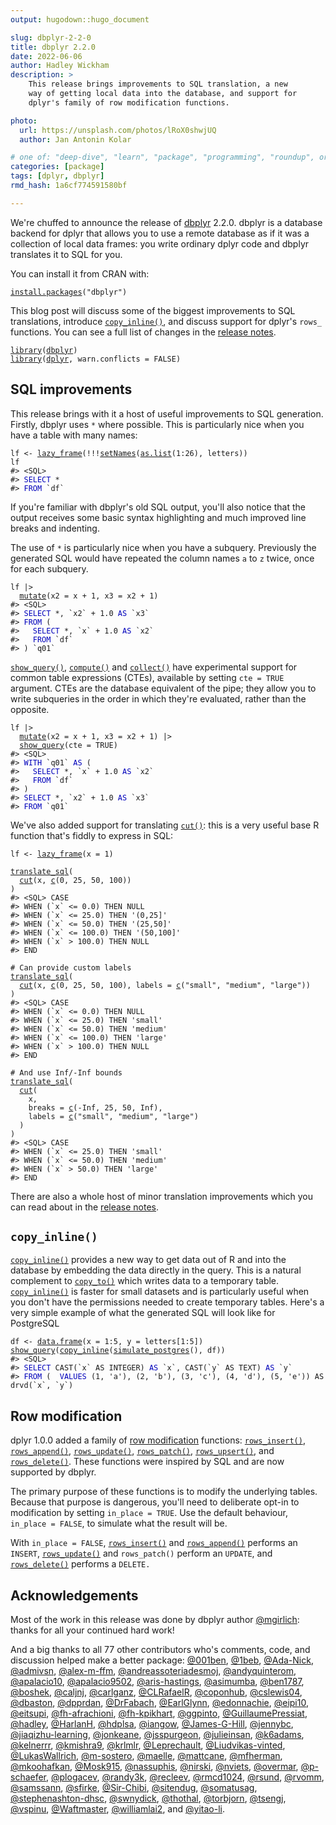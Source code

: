 ```yaml
---
output: hugodown::hugo_document

slug: dbplyr-2-2-0
title: dbplyr 2.2.0
date: 2022-06-06
author: Hadley Wickham
description: >
    This release brings improvements to SQL translation, a new
    way of getting local data into the database, and support for
    dplyr's family of row modification functions.

photo:
  url: https://unsplash.com/photos/lRoX0shwjUQ
  author: Jan Antonin Kolar

# one of: "deep-dive", "learn", "package", "programming", "roundup", or "other"
categories: [package] 
tags: [dplyr, dbplyr]
rmd_hash: 1a6cf774591580bf

---
```


<!--
TODO:
* [x] Look over / edit the post's title in the yaml
* [x] Edit (or delete) the description; note this appears in the Twitter card
* [x] Pick category and tags (see existing with [`hugodown::tidy_show_meta()`](https://rdrr.io/pkg/hugodown/man/use_tidy_post.html))
* [x] Find photo & update yaml metadata
* [x] Create `thumbnail-sq.jpg`; height and width should be equal
* [x] Create `thumbnail-wd.jpg`; width should be >5x height
* [x] [`hugodown::use_tidy_thumbnails()`](https://rdrr.io/pkg/hugodown/man/use_tidy_post.html)
* [x] Add intro sentence, e.g. the standard tagline for the package
* [x] [`usethis::use_tidy_thanks()`](https://usethis.r-lib.org/reference/use_tidy_thanks.html)
-->

We're chuffed to announce the release of [dbplyr](https://dbplyr.tidyverse.org) 2.2.0. dbplyr is a database backend for dplyr that allows you to use a remote database as if it was a collection of local data frames: you write ordinary dplyr code and dbplyr translates it to SQL for you.

You can install it from CRAN with:

<div class="highlight">

<pre class='chroma'><code class='language-r' data-lang='r'><span class='nf'><a href='https://rdrr.io/r/utils/install.packages.html'>install.packages</a></span><span class='o'>(</span><span class='s'>"dbplyr"</span><span class='o'>)</span></code></pre>

</div>

This blog post will discuss some of the biggest improvements to SQL translations, introduce [`copy_inline()`](https://dbplyr.tidyverse.org/reference/copy_inline.html), and discuss support for dplyr's `rows_` functions. You can see a full list of changes in the [release notes](https://github.com/tidyverse/dbplyr/releases/tag/v2.2.0).

<div class="highlight">

<pre class='chroma'><code class='language-r' data-lang='r'><span class='kr'><a href='https://rdrr.io/r/base/library.html'>library</a></span><span class='o'>(</span><span class='nv'><a href='https://dbplyr.tidyverse.org/'>dbplyr</a></span><span class='o'>)</span>
<span class='kr'><a href='https://rdrr.io/r/base/library.html'>library</a></span><span class='o'>(</span><span class='nv'><a href='https://dplyr.tidyverse.org'>dplyr</a></span>, warn.conflicts <span class='o'>=</span> <span class='kc'>FALSE</span><span class='o'>)</span></code></pre>

</div>

## SQL improvements

This release brings with it a host of useful improvements to SQL generation. Firstly, dbplyr uses `*` where possible. This is particularly nice when you have a table with many names:

<div class="highlight">

<pre class='chroma'><code class='language-r' data-lang='r'><span class='nv'>lf</span> <span class='o'>&lt;-</span> <span class='nf'><a href='https://dbplyr.tidyverse.org/reference/tbl_lazy.html'>lazy_frame</a></span><span class='o'>(</span><span class='o'>!</span><span class='o'>!</span><span class='o'>!</span><span class='nf'><a href='https://rdrr.io/r/stats/setNames.html'>setNames</a></span><span class='o'>(</span><span class='nf'><a href='https://rdrr.io/r/base/list.html'>as.list</a></span><span class='o'>(</span><span class='m'>1</span><span class='o'>:</span><span class='m'>26</span><span class='o'>)</span>, <span class='nv'>letters</span><span class='o'>)</span><span class='o'>)</span>
<span class='nv'>lf</span>
<span class='c'>#&gt; &lt;SQL&gt;</span>
<span class='c'>#&gt; <span style='color: #0000BB;'>SELECT</span> *</span>
<span class='c'>#&gt; <span style='color: #0000BB;'>FROM</span> `df`</span></code></pre>

</div>

If you're familiar with dbplyr's old SQL output, you'll also notice that the output receives some basic syntax highlighting and much improved line breaks and indenting.

The use of `*` is particularly nice when you have a subquery. Previously the generated SQL would have repeated the column names `a` to `z` twice, once for each subquery.

<div class="highlight">

<pre class='chroma'><code class='language-r' data-lang='r'><span class='nv'>lf</span> |&gt; 
  <span class='nf'><a href='https://dplyr.tidyverse.org/reference/mutate.html'>mutate</a></span><span class='o'>(</span>x2 <span class='o'>=</span> <span class='nv'>x</span> <span class='o'>+</span> <span class='m'>1</span>, x3 <span class='o'>=</span> <span class='nv'>x2</span> <span class='o'>+</span> <span class='m'>1</span><span class='o'>)</span>
<span class='c'>#&gt; &lt;SQL&gt;</span>
<span class='c'>#&gt; <span style='color: #0000BB;'>SELECT</span> *, `x2` + 1.0<span style='color: #0000BB;'> AS </span>`x3`</span>
<span class='c'>#&gt; <span style='color: #0000BB;'>FROM</span> (</span>
<span class='c'>#&gt;   <span style='color: #0000BB;'>SELECT</span> *, `x` + 1.0<span style='color: #0000BB;'> AS </span>`x2`</span>
<span class='c'>#&gt;   <span style='color: #0000BB;'>FROM</span> `df`</span>
<span class='c'>#&gt; ) `q01`</span></code></pre>

</div>

[`show_query()`](https://dplyr.tidyverse.org/reference/explain.html), [`compute()`](https://dplyr.tidyverse.org/reference/compute.html) and [`collect()`](https://dplyr.tidyverse.org/reference/compute.html) have experimental support for common table expressions (CTEs), available by setting `cte = TRUE` argument. CTEs are the database equivalent of the pipe; they allow you to write subqueries in the order in which they're evaluated, rather than the opposite.

<div class="highlight">

<pre class='chroma'><code class='language-r' data-lang='r'><span class='nv'>lf</span> |&gt; 
  <span class='nf'><a href='https://dplyr.tidyverse.org/reference/mutate.html'>mutate</a></span><span class='o'>(</span>x2 <span class='o'>=</span> <span class='nv'>x</span> <span class='o'>+</span> <span class='m'>1</span>, x3 <span class='o'>=</span> <span class='nv'>x2</span> <span class='o'>+</span> <span class='m'>1</span><span class='o'>)</span> |&gt; 
  <span class='nf'><a href='https://dplyr.tidyverse.org/reference/explain.html'>show_query</a></span><span class='o'>(</span>cte <span class='o'>=</span> <span class='kc'>TRUE</span><span class='o'>)</span>
<span class='c'>#&gt; &lt;SQL&gt;</span>
<span class='c'>#&gt; <span style='color: #0000BB;'>WITH </span>`q01`<span style='color: #0000BB;'> AS</span> (</span>
<span class='c'>#&gt;   <span style='color: #0000BB;'>SELECT</span> *, `x` + 1.0<span style='color: #0000BB;'> AS </span>`x2`</span>
<span class='c'>#&gt;   <span style='color: #0000BB;'>FROM</span> `df`</span>
<span class='c'>#&gt; )</span>
<span class='c'>#&gt; <span style='color: #0000BB;'>SELECT</span> *, `x2` + 1.0<span style='color: #0000BB;'> AS </span>`x3`</span>
<span class='c'>#&gt; <span style='color: #0000BB;'>FROM</span> `q01`</span></code></pre>

</div>

We've also added support for translating [`cut()`](https://rdrr.io/r/base/cut.html): this is a very useful base R function that's fiddly to express in SQL:

<div class="highlight">

<pre class='chroma'><code class='language-r' data-lang='r'><span class='nv'>lf</span> <span class='o'>&lt;-</span> <span class='nf'><a href='https://dbplyr.tidyverse.org/reference/tbl_lazy.html'>lazy_frame</a></span><span class='o'>(</span>x <span class='o'>=</span> <span class='m'>1</span><span class='o'>)</span>

<span class='nf'><a href='https://dbplyr.tidyverse.org/reference/translate_sql.html'>translate_sql</a></span><span class='o'>(</span>
  <span class='nf'><a href='https://rdrr.io/r/base/cut.html'>cut</a></span><span class='o'>(</span><span class='nv'>x</span>, <span class='nf'><a href='https://rdrr.io/r/base/c.html'>c</a></span><span class='o'>(</span><span class='m'>0</span>, <span class='m'>25</span>, <span class='m'>50</span>, <span class='m'>100</span><span class='o'>)</span><span class='o'>)</span>
<span class='o'>)</span>
<span class='c'>#&gt; &lt;SQL&gt; CASE</span>
<span class='c'>#&gt; WHEN (`x` &lt;= 0.0) THEN NULL</span>
<span class='c'>#&gt; WHEN (`x` &lt;= 25.0) THEN '(0,25]'</span>
<span class='c'>#&gt; WHEN (`x` &lt;= 50.0) THEN '(25,50]'</span>
<span class='c'>#&gt; WHEN (`x` &lt;= 100.0) THEN '(50,100]'</span>
<span class='c'>#&gt; WHEN (`x` &gt; 100.0) THEN NULL</span>
<span class='c'>#&gt; END</span>
  
<span class='c'># Can provide custom labels</span>
<span class='nf'><a href='https://dbplyr.tidyverse.org/reference/translate_sql.html'>translate_sql</a></span><span class='o'>(</span>
  <span class='nf'><a href='https://rdrr.io/r/base/cut.html'>cut</a></span><span class='o'>(</span><span class='nv'>x</span>, <span class='nf'><a href='https://rdrr.io/r/base/c.html'>c</a></span><span class='o'>(</span><span class='m'>0</span>, <span class='m'>25</span>, <span class='m'>50</span>, <span class='m'>100</span><span class='o'>)</span>, labels <span class='o'>=</span> <span class='nf'><a href='https://rdrr.io/r/base/c.html'>c</a></span><span class='o'>(</span><span class='s'>"small"</span>, <span class='s'>"medium"</span>, <span class='s'>"large"</span><span class='o'>)</span><span class='o'>)</span>
<span class='o'>)</span>
<span class='c'>#&gt; &lt;SQL&gt; CASE</span>
<span class='c'>#&gt; WHEN (`x` &lt;= 0.0) THEN NULL</span>
<span class='c'>#&gt; WHEN (`x` &lt;= 25.0) THEN 'small'</span>
<span class='c'>#&gt; WHEN (`x` &lt;= 50.0) THEN 'medium'</span>
<span class='c'>#&gt; WHEN (`x` &lt;= 100.0) THEN 'large'</span>
<span class='c'>#&gt; WHEN (`x` &gt; 100.0) THEN NULL</span>
<span class='c'>#&gt; END</span>

<span class='c'># And use Inf/-Inf bounds</span>
<span class='nf'><a href='https://dbplyr.tidyverse.org/reference/translate_sql.html'>translate_sql</a></span><span class='o'>(</span>
  <span class='nf'><a href='https://rdrr.io/r/base/cut.html'>cut</a></span><span class='o'>(</span>
    <span class='nv'>x</span>, 
    breaks <span class='o'>=</span> <span class='nf'><a href='https://rdrr.io/r/base/c.html'>c</a></span><span class='o'>(</span><span class='o'>-</span><span class='kc'>Inf</span>, <span class='m'>25</span>, <span class='m'>50</span>, <span class='kc'>Inf</span><span class='o'>)</span>, 
    labels <span class='o'>=</span> <span class='nf'><a href='https://rdrr.io/r/base/c.html'>c</a></span><span class='o'>(</span><span class='s'>"small"</span>, <span class='s'>"medium"</span>, <span class='s'>"large"</span><span class='o'>)</span>
  <span class='o'>)</span>
<span class='o'>)</span>
<span class='c'>#&gt; &lt;SQL&gt; CASE</span>
<span class='c'>#&gt; WHEN (`x` &lt;= 25.0) THEN 'small'</span>
<span class='c'>#&gt; WHEN (`x` &lt;= 50.0) THEN 'medium'</span>
<span class='c'>#&gt; WHEN (`x` &gt; 50.0) THEN 'large'</span>
<span class='c'>#&gt; END</span></code></pre>

</div>

There are also a whole host of minor translation improvements which you can read about in the [release notes](https://github.com/tidyverse/dbplyr/releases/tag/v2.2.0).

## `copy_inline()`

[`copy_inline()`](https://dbplyr.tidyverse.org/reference/copy_inline.html) provides a new way to get data out of R and into the database by embedding the data directly in the query. This is a natural complement to [`copy_to()`](https://dplyr.tidyverse.org/reference/copy_to.html) which writes data to a temporary table. [`copy_inline()`](https://dbplyr.tidyverse.org/reference/copy_inline.html) is faster for small datasets and is particularly useful when you don't have the permissions needed to create temporary tables. Here's a very simple example of what the generated SQL will look like for PostgreSQL

<div class="highlight">

<pre class='chroma'><code class='language-r' data-lang='r'><span class='nv'>df</span> <span class='o'>&lt;-</span> <span class='nf'><a href='https://rdrr.io/r/base/data.frame.html'>data.frame</a></span><span class='o'>(</span>x <span class='o'>=</span> <span class='m'>1</span><span class='o'>:</span><span class='m'>5</span>, y <span class='o'>=</span> <span class='nv'>letters</span><span class='o'>[</span><span class='m'>1</span><span class='o'>:</span><span class='m'>5</span><span class='o'>]</span><span class='o'>)</span>
<span class='nf'><a href='https://dplyr.tidyverse.org/reference/explain.html'>show_query</a></span><span class='o'>(</span><span class='nf'><a href='https://dbplyr.tidyverse.org/reference/copy_inline.html'>copy_inline</a></span><span class='o'>(</span><span class='nf'><a href='https://dbplyr.tidyverse.org/reference/backend-postgres.html'>simulate_postgres</a></span><span class='o'>(</span><span class='o'>)</span>, <span class='nv'>df</span><span class='o'>)</span><span class='o'>)</span>
<span class='c'>#&gt; &lt;SQL&gt;</span>
<span class='c'>#&gt; <span style='color: #0000BB;'>SELECT</span> CAST(`x` AS INTEGER)<span style='color: #0000BB;'> AS </span>`x`, CAST(`y` AS TEXT)<span style='color: #0000BB;'> AS </span>`y`</span>
<span class='c'>#&gt; <span style='color: #0000BB;'>FROM</span> (  <span style='color: #0000BB;'>VALUES</span> (1, 'a'), (2, 'b'), (3, 'c'), (4, 'd'), (5, 'e')) AS drvd(`x`, `y`)</span></code></pre>

</div>

## Row modification

dplyr 1.0.0 added a family of [row modification](https://www.tidyverse.org/blog/2020/05/dplyr-1-0-0-last-minute-additions/#row-mutation) functions: [`rows_insert()`](https://dplyr.tidyverse.org/reference/rows.html), [`rows_append()`](https://dplyr.tidyverse.org/reference/rows.html), [`rows_update()`](https://dplyr.tidyverse.org/reference/rows.html), [`rows_patch()`](https://dplyr.tidyverse.org/reference/rows.html), [`rows_upsert()`](https://dplyr.tidyverse.org/reference/rows.html), and [`rows_delete()`](https://dplyr.tidyverse.org/reference/rows.html). These functions were inspired by SQL and are now supported by dbplyr.

The primary purpose of these functions is to modify the underlying tables. Because that purpose is dangerous, you'll need to deliberate opt-in to modification by setting `in_place = TRUE`. Use the default behaviour, `in_place = FALSE`, to simulate what the result will be.

With `in_place = FALSE`, [`rows_insert()`](https://dplyr.tidyverse.org/reference/rows.html) and [`rows_append()`](https://dplyr.tidyverse.org/reference/rows.html) performs an `INSERT`, [`rows_update()`](https://dplyr.tidyverse.org/reference/rows.html) and `rows_patch()` perform an `UPDATE`, and [`rows_delete()`](https://dplyr.tidyverse.org/reference/rows.html) performs a `DELETE.`

## Acknowledgements

Most of the work in this release was done by dbplyr author [@mgirlich](https://github.com/mgirlich): thanks for all your continued hard work!

And a big thanks to all 77 other contributors who's comments, code, and discussion helped make a better package: [@001ben](https://github.com/001ben), [@1beb](https://github.com/1beb), [@Ada-Nick](https://github.com/Ada-Nick), [@admivsn](https://github.com/admivsn), [@alex-m-ffm](https://github.com/alex-m-ffm), [@andreassoteriadesmoj](https://github.com/andreassoteriadesmoj), [@andyquinterom](https://github.com/andyquinterom), [@apalacio10](https://github.com/apalacio10), [@apalacio9502](https://github.com/apalacio9502), [@aris-hastings](https://github.com/aris-hastings), [@asimumba](https://github.com/asimumba), [@ben1787](https://github.com/ben1787), [@boshek](https://github.com/boshek), [@caljnj](https://github.com/caljnj), [@carlganz](https://github.com/carlganz), [@CLRafaelR](https://github.com/CLRafaelR), [@coponhub](https://github.com/coponhub), [@cslewis04](https://github.com/cslewis04), [@dbaston](https://github.com/dbaston), [@dpprdan](https://github.com/dpprdan), [@DrFabach](https://github.com/DrFabach), [@EarlGlynn](https://github.com/EarlGlynn), [@edonnachie](https://github.com/edonnachie), [@eipi10](https://github.com/eipi10), [@eitsupi](https://github.com/eitsupi), [@fh-afrachioni](https://github.com/fh-afrachioni), [@fh-kpikhart](https://github.com/fh-kpikhart), [@ggpinto](https://github.com/ggpinto), [@GuillaumePressiat](https://github.com/GuillaumePressiat), [@hadley](https://github.com/hadley), [@HarlanH](https://github.com/HarlanH), [@hdplsa](https://github.com/hdplsa), [@iangow](https://github.com/iangow), [@James-G-Hill](https://github.com/James-G-Hill), [@jennybc](https://github.com/jennybc), [@jiaqizhu-learning](https://github.com/jiaqizhu-learning), [@jonkeane](https://github.com/jonkeane), [@jsspurgeon](https://github.com/jsspurgeon), [@julieinsan](https://github.com/julieinsan), [@k6adams](https://github.com/k6adams), [@kelnerrr](https://github.com/kelnerrr), [@kmishra9](https://github.com/kmishra9), [@krlmlr](https://github.com/krlmlr), [@Leprechault](https://github.com/Leprechault), [@Liudvikas-vinted](https://github.com/Liudvikas-vinted), [@LukasWallrich](https://github.com/LukasWallrich), [@m-sostero](https://github.com/m-sostero), [@maelle](https://github.com/maelle), [@mattcane](https://github.com/mattcane), [@mfherman](https://github.com/mfherman), [@mkoohafkan](https://github.com/mkoohafkan), [@Mosk915](https://github.com/Mosk915), [@nassuphis](https://github.com/nassuphis), [@nirski](https://github.com/nirski), [@nviets](https://github.com/nviets), [@overmar](https://github.com/overmar), [@p-schaefer](https://github.com/p-schaefer), [@plogacev](https://github.com/plogacev), [@randy3k](https://github.com/randy3k), [@recleev](https://github.com/recleev), [@rmcd1024](https://github.com/rmcd1024), [@rsund](https://github.com/rsund), [@rvomm](https://github.com/rvomm), [@samssann](https://github.com/samssann), [@sfirke](https://github.com/sfirke), [@Sir-Chibi](https://github.com/Sir-Chibi), [@sitendug](https://github.com/sitendug), [@somatusag](https://github.com/somatusag), [@stephenashton-dhsc](https://github.com/stephenashton-dhsc), [@swnydick](https://github.com/swnydick), [@thothal](https://github.com/thothal), [@torbjorn](https://github.com/torbjorn), [@tsengj](https://github.com/tsengj), [@vspinu](https://github.com/vspinu), [@Waftmaster](https://github.com/Waftmaster), [@williamlai2](https://github.com/williamlai2), and [@yitao-li](https://github.com/yitao-li).


